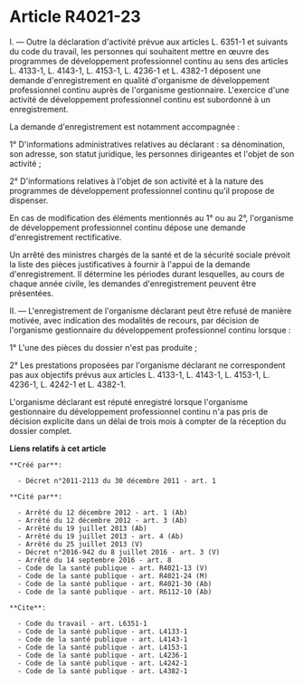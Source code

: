 # Article R4021-23

I. ― Outre la déclaration d'activité prévue aux articles L. 6351-1 et suivants du code du travail, les personnes qui
souhaitent mettre en œuvre des programmes de développement professionnel continu au sens des articles L. 4133-1, L. 4143-1,
L. 4153-1, L. 4236-1 et L. 4382-1 déposent une demande d'enregistrement en qualité d'organisme de développement professionnel
continu auprès de l'organisme gestionnaire. L'exercice d'une activité de développement professionnel continu est subordonné à
un enregistrement. 

La demande d'enregistrement est notamment accompagnée : 

1° D'informations administratives relatives au déclarant : sa dénomination, son adresse, son statut juridique, les personnes
dirigeantes et l'objet de son activité ; 

2° D'informations relatives à l'objet de son activité et à la nature des programmes de développement professionnel continu
qu'il propose de dispenser. 

En cas de modification des éléments mentionnés au 1° ou au 2°, l'organisme de développement professionnel continu dépose une
demande d'enregistrement rectificative. 

Un arrêté des ministres chargés de la santé et de la sécurité sociale prévoit la liste des pièces justificatives à fournir à
l'appui de la demande d'enregistrement. Il détermine les périodes durant lesquelles, au cours de chaque année civile, les
demandes d'enregistrement peuvent être présentées. 

II. ― L'enregistrement de l'organisme déclarant peut être refusé de manière motivée, avec indication des modalités de
recours, par décision de l'organisme gestionnaire du développement professionnel continu lorsque : 

1° L'une des pièces du dossier n'est pas produite ; 

2° Les prestations proposées par l'organisme déclarant ne correspondent pas aux objectifs prévus aux articles L. 4133-1, L.
4143-1, L. 4153-1, L. 4236-1, L. 4242-1 et L. 4382-1. 

L'organisme déclarant est réputé enregistré lorsque l'organisme gestionnaire du développement professionnel continu n'a pas
pris de décision explicite dans un délai de trois mois à compter de la réception du dossier complet.

**Liens relatifs à cet article**

	**Créé par**:

	  - Décret n°2011-2113 du 30 décembre 2011 - art. 1

	**Cité par**:

	  - Arrêté du 12 décembre 2012 - art. 1 (Ab)
	  - Arrêté du 12 décembre 2012 - art. 3 (Ab)
	  - Arrêté du 19 juillet 2013 (Ab)
	  - Arrêté du 19 juillet 2013 - art. 4 (Ab)
	  - Arrêté du 25 juillet 2013 (V)
	  - Décret n°2016-942 du 8 juillet 2016 - art. 3 (V)
	  - Arrêté du 14 septembre 2016 - art. 8
	  - Code de la santé publique - art. R4021-13 (V)
	  - Code de la santé publique - art. R4021-24 (M)
	  - Code de la santé publique - art. R4021-30 (Ab)
	  - Code de la santé publique - art. R6112-10 (Ab)

	**Cite**:

	  - Code du travail - art. L6351-1
	  - Code de la santé publique - art. L4133-1
	  - Code de la santé publique - art. L4143-1
	  - Code de la santé publique - art. L4153-1
	  - Code de la santé publique - art. L4236-1
	  - Code de la santé publique - art. L4242-1
	  - Code de la santé publique - art. L4382-1
